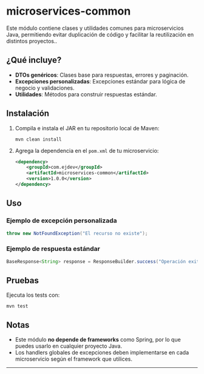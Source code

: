# microservices-common

Este módulo contiene clases y utilidades comunes para microservicios Java, permitiendo evitar duplicación de código y facilitar la reutilización en distintos proyectos..

## ¿Qué incluye?

- **DTOs genéricos**: Clases base para respuestas, errores y paginación.
- **Excepciones personalizadas**: Excepciones estándar para lógica de negocio y validaciones.
- **Utilidades**: Métodos para construir respuestas estándar.

## Instalación

1. Compila e instala el JAR en tu repositorio local de Maven:

   ```
   mvn clean install
   ```

2. Agrega la dependencia en el `pom.xml` de tu microservicio:

   ```xml
   <dependency>
       <groupId>com.ejdev</groupId>
       <artifactId>microservices-common</artifactId>
       <version>1.0.0</version>
   </dependency>
   ```

## Uso

### Ejemplo de excepción personalizada

```java
throw new NotFoundException("El recurso no existe");
```

### Ejemplo de respuesta estándar

```java
BaseResponse<String> response = ResponseBuilder.success("Operación exitosa", "dato");
```

## Pruebas

Ejecuta los tests con:

```
mvn test
```

## Notas

- Este módulo **no depende de frameworks** como Spring, por lo que puedes usarlo en cualquier proyecto Java.
- Los handlers globales de excepciones deben implementarse en cada microservicio según el framework que utilices.

---

